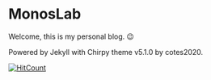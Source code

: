 # MonosLab

Welcome, this is my personal blog. 😉

Powered by Jekyll with Chirpy theme v5.1.0 by cotes2020.

[![HitCount](https://hits.dwyl.com/MonosLab/monoslab.github.io.svg?style=flat-square&show=unique)](http://hits.dwyl.com/MonosLab/monoslab.github.io)
